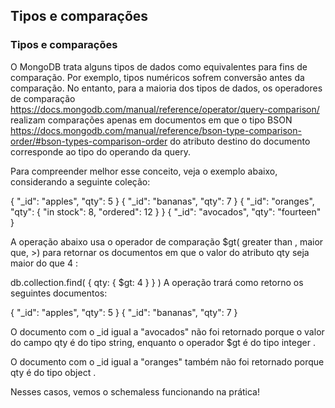 ## Tipos e comparações

### Tipos e comparações

O MongoDB trata alguns tipos de dados como equivalentes para fins de comparação. Por exemplo, tipos numéricos sofrem conversão antes da comparação. No entanto, para a maioria dos tipos de dados, os operadores de comparação https://docs.mongodb.com/manual/reference/operator/query-comparison/ realizam comparações apenas em documentos em que o tipo BSON https://docs.mongodb.com/manual/reference/bson-type-comparison-order/#bson-types-comparison-order do atributo destino do documento corresponde ao tipo do operando da query.

Para compreender melhor esse conceito, veja o exemplo abaixo, considerando a seguinte coleção:

{ "_id": "apples", "qty": 5 }
{ "_id": "bananas", "qty": 7 }
{ "_id": "oranges", "qty": { "in stock": 8, "ordered": 12 } }
{ "_id": "avocados", "qty": "fourteen" }

A operação abaixo usa o operador de comparação $gt( greater than , maior que, >) para retornar os documentos em que o valor do atributo qty seja maior do que 4 :

db.collection.find( { qty: { $gt: 4 } } )
A operação trará como retorno os seguintes documentos:

{ "_id": "apples", "qty": 5 }
{ "_id": "bananas", "qty": 7 }

O documento com o _id igual a "avocados" não foi retornado porque o valor do campo qty é do tipo string, enquanto o operador $gt é do tipo integer .

O documento com o _id igual a "oranges" também não foi retornado porque qty é do tipo object .

Nesses casos, vemos o schemaless funcionando na prática!

